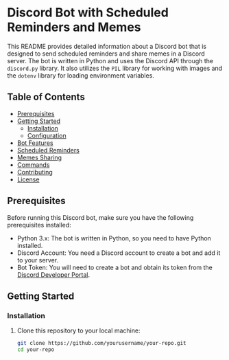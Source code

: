 # Discord Bot with Scheduled Reminders and Memes

This README provides detailed information about a Discord bot that is designed to send scheduled reminders and share memes in a Discord server. The bot is written in Python and uses the Discord API through the `discord.py` library. It also utilizes the `PIL` library for working with images and the `dotenv` library for loading environment variables.

## Table of Contents

- [Prerequisites](#prerequisites)
- [Getting Started](#getting-started)
  - [Installation](#installation)
  - [Configuration](#configuration)
- [Bot Features](#bot-features)
- [Scheduled Reminders](#scheduled-reminders)
- [Memes Sharing](#memes-sharing)
- [Commands](#commands)
- [Contributing](#contributing)
- [License](#license)

## Prerequisites

Before running this Discord bot, make sure you have the following prerequisites installed:

- Python 3.x: The bot is written in Python, so you need to have Python installed.
- Discord Account: You need a Discord account to create a bot and add it to your server.
- Bot Token: You will need to create a bot and obtain its token from the [Discord Developer Portal](https://discord.com/developers/applications).

## Getting Started

### Installation

1. Clone this repository to your local machine:

   ```bash
   git clone https://github.com/yourusername/your-repo.git
   cd your-repo
